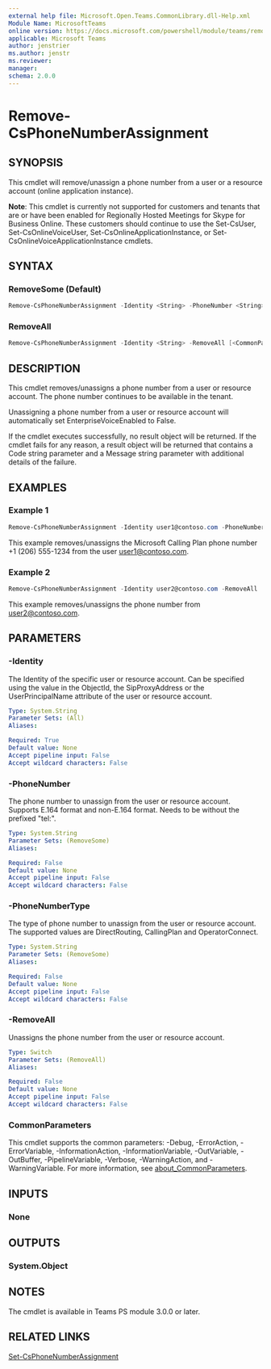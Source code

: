 ```yaml
---
external help file: Microsoft.Open.Teams.CommonLibrary.dll-Help.xml
Module Name: MicrosoftTeams
online version: https://docs.microsoft.com/powershell/module/teams/remove-csphonenumberassignment
applicable: Microsoft Teams
author: jenstrier
ms.author: jenstr
ms.reviewer: 
manager:
schema: 2.0.0
---
```


# Remove-CsPhoneNumberAssignment

## SYNOPSIS
This cmdlet will remove/unassign a phone number from a user or a resource account (online application instance).

**Note**: This cmdlet is currently not supported for customers and tenants that are or have been enabled for Regionally Hosted Meetings for Skype for Business Online. These
customers should continue to use the Set-CsUser, Set-CsOnlineVoiceUser, Set-CsOnlineApplicationInstance, or Set-CsOnlineVoiceApplicationInstance cmdlets.

  
## SYNTAX

### RemoveSome (Default)
```powershell
Remove-CsPhoneNumberAssignment -Identity <String> -PhoneNumber <String> -PhoneNumberType <String> [<CommonParameters>]
```

### RemoveAll
```powershell
Remove-CsPhoneNumberAssignment -Identity <String> -RemoveAll [<CommonParameters>]
```

## DESCRIPTION
This cmdlet removes/unassigns a phone number from a user or resource account. The phone number continues to be available in the tenant.

Unassigning a phone number from a user or resource account will automatically set EnterpriseVoiceEnabled to False.

If the cmdlet executes successfully, no result object will be returned. If the cmdlet fails for any reason, a result object will be returned that contains a Code string parameter
and a Message string parameter with additional details of the failure.

## EXAMPLES

### Example 1
```powershell
Remove-CsPhoneNumberAssignment -Identity user1@contoso.com -PhoneNumber +12065551234 -PhoneNumberType CallingPlan
```
This example removes/unassigns the Microsoft Calling Plan phone number +1 (206) 555-1234 from the user user1@contoso.com.

### Example 2
```powershell
Remove-CsPhoneNumberAssignment -Identity user2@contoso.com -RemoveAll
```
This example removes/unassigns the phone number from user2@contoso.com.


## PARAMETERS

### -Identity
The Identity of the specific user or resource account. Can be specified using the value in the ObjectId, the SipProxyAddress or the UserPrincipalName attribute of the user or
resource account.

```yaml
Type: System.String
Parameter Sets: (All)
Aliases:

Required: True
Default value: None
Accept pipeline input: False
Accept wildcard characters: False
```

### -PhoneNumber
The phone number to unassign from the user or resource account. Supports E.164 format and non-E.164 format. Needs to be without the prefixed "tel:".


```yaml
Type: System.String
Parameter Sets: (RemoveSome)
Aliases:

Required: False
Default value: None
Accept pipeline input: False
Accept wildcard characters: False
```

### -PhoneNumberType
The type of phone number to unassign from the user or resource account. The supported values are DirectRouting, CallingPlan and OperatorConnect.

```yaml
Type: System.String
Parameter Sets: (RemoveSome)
Aliases:

Required: False
Default value: None
Accept pipeline input: False
Accept wildcard characters: False
```

### -RemoveAll
Unassigns the phone number from the user or resource account.

```yaml
Type: Switch
Parameter Sets: (RemoveAll)
Aliases:

Required: False
Default value: None
Accept pipeline input: False
Accept wildcard characters: False
```

### CommonParameters
This cmdlet supports the common parameters: -Debug, -ErrorAction, -ErrorVariable, -InformationAction, -InformationVariable, -OutVariable, -OutBuffer, -PipelineVariable, -Verbose, -WarningAction, and -WarningVariable. For more information, see [about_CommonParameters](https://go.microsoft.com/fwlink/?LinkID=113216).

## INPUTS

### None

## OUTPUTS

### System.Object

## NOTES
The cmdlet is available in Teams PS module 3.0.0 or later.


## RELATED LINKS
[Set-CsPhoneNumberAssignment](Set-CsPhoneNumberAssignment.md)
